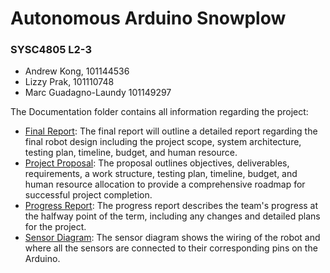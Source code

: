 # Autonomous Arduino Snowplow 
### SYSC4805 L2-3
- Andrew Kong, 101144536
- Lizzy Prak, 101110748
- Marc Guadagno-Laundy 101149297

The Documentation folder contains all information regarding the project:
- [Final Report](https://github.com/andrewkong56/SYSC4805/blob/main/Documentation/SYSC4805%20L2-3%20Final%20Report.pdf): The final report will outline a detailed report regarding the final robot design including the project scope, system architecture, testing plan, timeline, budget, and human resource.
- [Project Proposal](https://github.com/andrewkong56/SYSC4805/blob/main/Documentation/SYSC%204805%20L2-3%20Project%20Proposal.pdf): The proposal outlines objectives, deliverables, requirements, a work structure, testing plan, timeline, budget, and human resource allocation to provide a comprehensive roadmap for successful project completion.
- [Progress Report](https://github.com/andrewkong56/SYSC4805/blob/main/Documentation/SYSC4805%20L2-3%20Progress%20Report.pdf): The progress report describes the team's progress at the halfway point of the term, including any changes and detailed plans for the project.
- [Sensor Diagram](https://github.com/andrewkong56/SYSC4805/blob/main/Documentation/Sensor%20Pinout%20Diagram.png): The sensor diagram shows the wiring of the robot and where all the sensors are connected to their corresponding pins on the Arduino.
